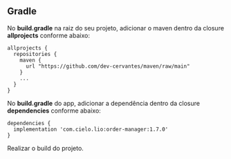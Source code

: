 ## Gradle
No **build.gradle** na raiz do seu projeto, adicionar o maven dentro da closure **allprojects** conforme abaixo:
```
allprojects {  
  repositories {  
    maven {
      url "https://github.com/dev-cervantes/maven/raw/main"
    } 
	... 
  }  
}
```
No **build.gradle** do app, adicionar a dependência dentro da closure **dependencies** conforme abaixo:

```
dependencies {    
  implementation 'com.cielo.lio:order-manager:1.7.0'  
}
```

Realizar o build do projeto.